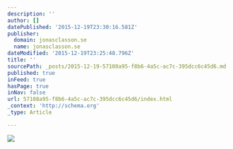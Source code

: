 ```yaml
---
description: ''
author: []
datePublished: '2015-12-19T23:30:16.581Z'
publisher:
  domain: jonasclasson.se
  name: jonasclasson.se
dateModified: '2015-12-19T23:25:48.796Z'
title: ''
sourcePath: _posts/2015-12-19-57108a95-f8b6-4a5c-ac7c-395dcc6c45d6.md
published: true
inFeed: true
hasPage: true
inNav: false
url: 57108a95-f8b6-4a5c-ac7c-395dcc6c45d6/index.html
_context: 'http://schema.org'
_type: Article

---
```

![](http://jonasclasson.se/wp-content/uploads/2015/09/JC03.jpg)